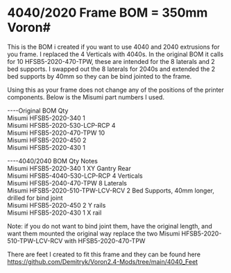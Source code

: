 
# 4040/2020 Frame BOM = 350mm Voron#
This is the BOM i created if you want to use 4040 and 2040 extrusions for you frame. I replaced the 4 Verticals with 4040s. In the original BOM it calls for 10 HFSB5-2020-470-TPW, these are intended for the 8 laterals and 2 bed supports. I swapped out the 8 laterals for 2040s and extended the 2 bed supports by 40mm so they can be bind jointed to the frame.  

Using this as your frame does not change any of the positions of the printer components. Below is the Misumi part numbers I used. 


----Original BOM	                Qty	 
Misumi HFSB5-2020-340	            1  
Misumi HFSB5-2020-530-LCP-RCP	    4  
Misumi HFSB5-2020-470-TPW	        10 	   
Misumi HFSB5-2020-450	            2  
Misumi HFSB5-2020-430	            1  


----4040/2040 BOM	                  Qty	          Notes  
Misumi HFSB5-2020-340	              1	            XY Gantry Rear  
Misumi HFSB5-4040-530-LCP-RCP	      4	            Verticals  
Misumi HFSB5-2040-470-TPW	          8	            Laterals   
Misumi HFSB5-2020-510-TPW-LCV-RCV	  2	            Bed Supports, 40mm longer, drilled for bind joint    
Misumi HFSB5-2020-450	              2	            Y rails  
Misumi HFSB5-2020-430	              1	            X rail  
  
  
Note: if you do not want to bind joint them, have the original length, and want them mounted the original way
replace the two Misumi HFSB5-2020-510-TPW-LCV-RCV with HFSB5-2020-470-TPW  
  
  
  
There are feet I created to fit this frame and they can be found here  
https://github.com/Demitryk/Voron2.4-Mods/tree/main/4040_Feet
